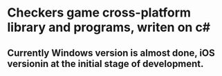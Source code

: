 <h1>Checkers game cross-platform library and programs, writen on c#</h1>
<h2>Currently Windows version is almost done, iOS versionin at the initial stage of development.</h2>
